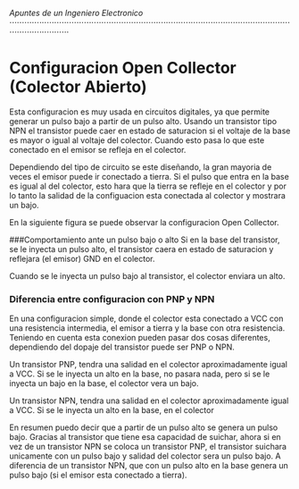 _Apuntes de un Ingeniero Electronico_
<br>
⋅⋅⋅⋅⋅⋅⋅⋅⋅⋅⋅⋅⋅⋅⋅⋅⋅⋅⋅⋅⋅⋅⋅⋅⋅⋅⋅⋅⋅⋅⋅⋅⋅⋅⋅⋅⋅⋅⋅⋅⋅⋅⋅⋅⋅⋅⋅⋅⋅⋅⋅⋅⋅⋅⋅⋅⋅⋅⋅⋅⋅⋅⋅⋅⋅⋅⋅⋅⋅⋅⋅⋅⋅⋅⋅⋅⋅⋅⋅⋅⋅⋅⋅⋅⋅⋅⋅⋅⋅⋅⋅⋅⋅⋅⋅⋅⋅⋅⋅⋅⋅⋅⋅⋅⋅⋅⋅⋅⋅⋅⋅⋅⋅⋅⋅⋅⋅⋅⋅⋅⋅⋅⋅⋅⋅⋅⋅⋅⋅⋅⋅⋅⋅⋅⋅⋅⋅

# __Configuracion Open Collector (Colector Abierto)__   

Esta configuracion es muy usada en circuitos digitales, ya que permite generar un pulso bajo a partir de un pulso alto. Usando un transistor tipo NPN el transistor puede caer en estado de saturacion si el voltaje de la base es mayor o igual al voltaje del colector. Cuando esto pasa lo que este conectado en el emisor se refleja en el colector.

Dependiendo del tipo de circuito se este diseñando, la gran mayoria de veces el emisor puede ir conectado a tierra. Si el pulso que entra en la base es igual al del colector, esto hara que la tierra se refleje en el colector y por lo tanto la salidad de la configuacion esta conectada al colector y mostrara un bajo.

En la siguiente figura se puede observar la configuracion Open Collector.



###Comportamiento ante un pulso bajo o alto
Si en la base del transistor, se le inyecta un pulso alto, el transistor caera en estado de saturacion y reflejara (el emisor) GND en el colector.

Cuando se le inyecta un pulso bajo al transistor, el colector enviara un alto.

### Diferencia entre configuracion con PNP y NPN

En una configuracion simple, donde el colector esta conectado a VCC con una resistencia intermedia, el emisor a tierra y la base con otra resistencia. Teniendo en cuenta esta conexion pueden pasar dos cosas diferentes, dependiendo del dopaje del transistor puede ser PNP o NPN.


Un transistor PNP, tendra una salidad en el colector aproximadamente igual a VCC. Si se le inyecta un alto en la base, no pasara nada, pero si se le inyecta un bajo en la base, el colector vera un bajo.

Un transistor NPN, tendra una salidad en el colector aproximadamente igual a VCC. Si se le inyecta un alto en la base, en el colector

En resumen puedo decir que a partir de un pulso alto se genera un pulso bajo. Gracias al transistor que tiene esa capacidad de suichar, ahora si en vez de un transistor NPN se coloca un transistor PNP, el transistor suichara unicamente con un pulso bajo y salidad del colector sera un pulso bajo. A diferencia de un transistor NPN, que con un pulso alto en la base genera un pulso bajo (si el emisor esta conectado a tierra).
